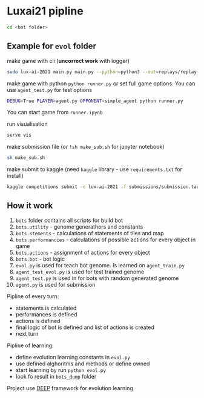 # Luxai21 pipline

```bash
cd <bot folder>
```

## Example for `evol` folder

make game with cli (**uncorrect work** with logger)

```bash
sudo lux-ai-2021 main.py main.py --python=python3 --out=replays/replay.json
```

make game with python `python runner.py` or set full game options. You can use `agent_test.py` for test options

```bash
DEBUG=True PLAYER=agent.py OPPONENT=simple_agent python runner.py
```

You can start game from `runner.ipynb`

run visualisation

```bash
serve vis
```

make submission file (or `!sh make_sub.sh` for jupyter notebook)

```bash
sh make_sub.sh
```

make submit to kaggle (need `kaggle` library - use `requirements.txt` for install)

```bash
kaggle competitions submit -c lux-ai-2021 -f submissions/submission.tar.gz -m "submission"
```

## How it work

1. `bots` folder contains all scripts for build bot
2. `bots.utility` - genome generathors and constants
3. `bots.stements` - calculations of statements of tiles and map
4. `bots.performancies` - calculations of possible actions for every object in game
5. `bots.actions` - assignment of actions for every object
6. `bots.bot` - bot logic
7. `evol.py` is used for teach bot genome. Is learned on `agent_train.py`
8. `agent_test_evol.py` is used for test trained genome
9. `agent_test.py` is used in for bots with random generated genome
10. `agent.py` is used for submission

Pipline of every turn:

- statements is calculated
- performances is defined
- actions is defined
- final logic of bot is defined and list of actions is created
- next turn

Pipline of learning:

- define evolution learning constants in `evol.py`
- use defined alghoritms and methods or define owned
- start learning by run `python evol.py`
- look fo result in `bots_dump` folder

Project use [DEEP](https://deap.readthedocs.io/en/master/) framework for evolution learning
